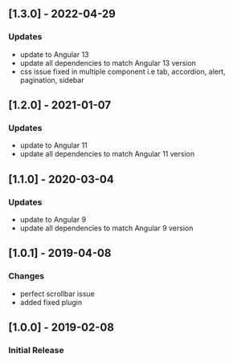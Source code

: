 ## [1.3.0] - 2022-04-29
### Updates
- update to Angular 13
- update all dependencies to match Angular 13 version
- css issue fixed in multiple component i.e tab, accordion, alert, pagination, sidebar

## [1.2.0] - 2021-01-07
### Updates
- update to Angular 11
- update all dependencies to match Angular 11 version

## [1.1.0] - 2020-03-04
### Updates
- update to Angular 9
- update all dependencies to match Angular 9 version

## [1.0.1] - 2019-04-08
### Changes
- perfect scrollbar issue
- added fixed plugin

## [1.0.0] - 2019-02-08
### Initial Release

